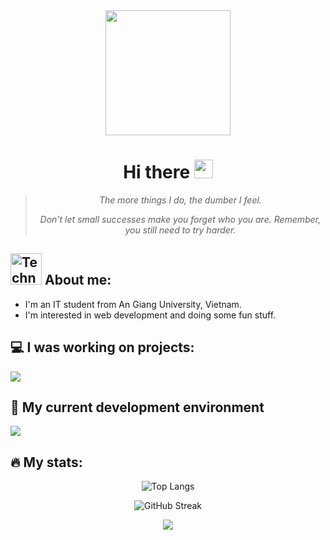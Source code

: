 <div align="center" >
<img src="https://media.giphy.com/media/maNB0qAiRVAty/giphy.gif" width="200" height="200" />
<h1>
  Hi there
  <img src="https://media.giphy.com/media/hvRJCLFzcasrR4ia7z/giphy.gif" width="30px"/>
</h1>
</div>

<blockquote align="center"><i>The more things I do, the dumber I feel.  
  
Don’t let small successes make you forget who you are. Remember, you still need to try harder.
</i></blockquote>

## <img src="https://raw.githubusercontent.com/Tarikul-Islam-Anik/Animated-Fluent-Emojis/master/Emojis/People%20with%20professions/Technologist%20Light%20Skin%20Tone.png" alt="Technologist Light Skin Tone" width="50" height="50" /> About me:

- I'm an IT student from An Giang University, Vietnam. 
- I'm interested in web development and doing some fun stuff.

## 💻 I was working on projects:
<img src="https://go-skill-icons.vercel.app/api/icons?i=laravel,nextjs,react,flutter,vuejs,tauri,svelte,dotnet">

## 🚀 My current development environment
<img src="https://go-skill-icons.vercel.app/api/icons?i=neovim,rider,ubuntu" />

## 🔥 My stats:

<p align="center">
<img alt="Top Langs" src="https://github-readme-stats.vercel.app/api/top-langs/?username=nhat-tien&layout=compact&theme=vision-friendly-light" />
</p>
<p align="center">
  <img alt="GitHub Streak" src="http://github-readme-streak-stats.herokuapp.com?user=nhat-tien&theme=light&background=ffffff" /> 
</p>
<p align="center">
<img src="https://leetcode-badge-sage.vercel.app/badge/nhat-tien?bgColor=fff" />
</p>

